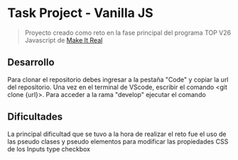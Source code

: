 # Task Project - Vanilla JS

> Proyecto creado como reto en la fase principal del programa TOP V26 Javascript de [Make It Real](https://makeitreal.camp)

## Desarrollo

Para clonar el repositorio debes ingresar a la pestaña "Code" y copiar la url del repositorio. Una vez en el terminal de VScode, escribir el comando <git clone {url}>. Para acceder a la rama "develop" ejecutar el comando <git checkout develop>

## Dificultades

La principal dificultad que se tuvo a la hora de realizar el reto fue el uso de las pseudo clases y pseudo elementos para modificar las propiedades CSS de los Inputs type checkbox
